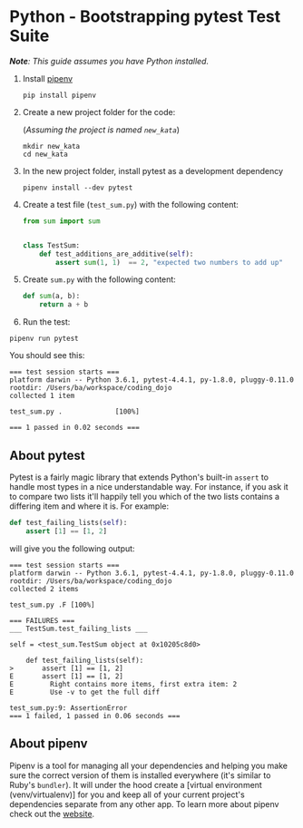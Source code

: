 # Python - Bootstrapping pytest Test Suite

*__Note__: This guide assumes you have Python installed.*

1. Install [pipenv]

   ```shell
   pip install pipenv
   ```

2. Create a new project folder for the code:

   (*Assuming the project is named `new_kata`*)

   ```shell
   mkdir new_kata
   cd new_kata
   ```

3. In the new project folder, install pytest as a development dependency

   ```shell
   pipenv install --dev pytest
   ```

4. Create a test file (`test_sum.py`) with the following content:

   ```python
   from sum import sum


   class TestSum:
       def test_additions_are_additive(self):
           assert sum(1, 1)  == 2, "expected two numbers to add up"
   ```

4. Create `sum.py` with the following content:

   ```python
   def sum(a, b):
       return a + b
   ```

5. Run the test:

  ```shell
  pipenv run pytest
  ```

  You should see this:

  ```shell
  === test session starts ===
  platform darwin -- Python 3.6.1, pytest-4.4.1, py-1.8.0, pluggy-0.11.0
  rootdir: /Users/ba/workspace/coding_dojo
  collected 1 item

  test_sum.py .             [100%]

  === 1 passed in 0.02 seconds ===
  ```

## About pytest

Pytest is a fairly magic library that extends Python's built-in `assert` to
handle most types in a nice understandable way. For instance, if you ask it to
compare two lists it'll happily tell you which of the two lists contains a
differing item and where it is. For example:

```python
def test_failing_lists(self):
    assert [1] == [1, 2]
```

will give you the following output:

```shell
=== test session starts ===
platform darwin -- Python 3.6.1, pytest-4.4.1, py-1.8.0, pluggy-0.11.0
rootdir: /Users/ba/workspace/coding_dojo
collected 2 items

test_sum.py .F [100%]

=== FAILURES ===
___ TestSum.test_failing_lists ___

self = <test_sum.TestSum object at 0x10205c8d0>

    def test_failing_lists(self):
>       assert [1] == [1, 2]
E       assert [1] == [1, 2]
E         Right contains more items, first extra item: 2
E         Use -v to get the full diff

test_sum.py:9: AssertionError
=== 1 failed, 1 passed in 0.06 seconds ===
```

## About pipenv

Pipenv is a tool for managing all your dependencies and helping you make sure
the correct version of them is installed everywhere (it's similar to Ruby's
`bundler`). It will under the hood create a [virtual environment
(venv/virtualenv)] for you and keep all of your current project's dependencies
separate from any other app. To learn more about pipenv check out the
[website][pipenv].

[pipenv]: https://pipenv.readthedocs.io/en/latest/
[virtualenv]: https://virtualenv.pypa.io/en/stable/
